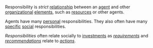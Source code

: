 Responsibility is *strict* [relationship](https://github.com/gcassel/Modular-Organization-Terminology/blob/master/terms/relationship.md) between an [agent](https://github.com/gcassel/Modular-Organization-Terminology/blob/master/terms/agent.md) and other [organizational](https://github.com/gcassel/Modular-Organization-Terminology/blob/master/terms/organization.md) [elements](https://github.com/gcassel/Modular-Organization-Terminology/blob/master/terms/element.md), such as [resources](https://github.com/gcassel/Modular-Organization-Terminology/blob/master/terms/resource.md) or other agents.

Agents have many [personal](https://github.com/gcassel/Modular-Organization-Terminology/blob/master/terms/personal.md) responsibilities.  They also often have many [specific](https://github.com/gcassel/Modular-Organization-Terminology/blob/master/terms/specific.md) [social](https://github.com/gcassel/Modular-Organization-Terminology/blob/master/terms/social.md) responsibilities.

*Responsibilities* often relate socially to [investments](https://github.com/gcassel/Modular-Organization-Terminology/blob/master/terms/investment.md) as *[requirements](https://github.com/gcassel/Modular-Organization-Terminology/blob/master/terms/requirement.md)* and *[recommendations](https://github.com/gcassel/Modular-Organization-Terminology/blob/master/terms/recommendation.md)* relate to *[actions](https://github.com/gcassel/Modular-Organization-Terminology/blob/master/terms/action.md)*.
